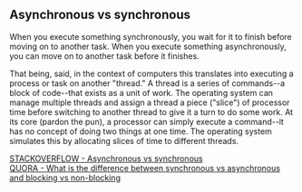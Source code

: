 ## Asynchronous vs synchronous

When you execute something synchronously, you wait for it to finish before moving on to another task. When you execute something asynchronously, you can move on to another task before it finishes.

That being, said, in the context of computers this translates into executing a process or task on another "thread." A thread is a series of commands--a block of code--that exists as a unit of work. The operating system can manage multiple threads and assign a thread a piece ("slice") of processor time before switching to another thread to give it a turn to do some work. At its core (pardon the pun), a processor can simply execute a command--it has no concept of doing two things at one time. The operating system simulates this by allocating slices of time to different threads.

[STACKOVERFLOW - Asynchronous vs synchronous](http://stackoverflow.com/questions/748175/asynchronous-vs-synchronous-execution-what-does-it-really-mean) <br>
[QUORA - What is the difference between synchronous vs asynchronous and blocking vs non-blocking](https://www.quora.com/What-is-the-difference-between-synchronous-vs-asynchronous-and-blocking-vs-non-blocking)
